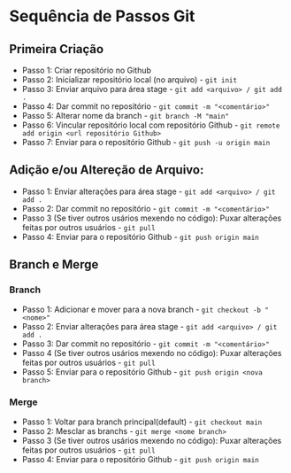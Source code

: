 # Sequência de Passos Git

## Primeira Criação

* Passo 1: Criar repositório no Github
* Passo 2: Inicializar repositório local (no arquivo) - `git init`
* Passo 3: Enviar arquivo para área stage - `git add <arquivo> / git add .`
* Passo 4: Dar commit no repositório - `git commit -m "<comentário>"`
* Passo 5: Alterar nome da branch - `git branch -M "main"`
* Passo 6: Vincular repositório local com repositório Github - `git remote add origin <url repositório Github>`
* Passo 7: Enviar para o repositório Github - `git push -u origin main`

## Adição e/ou Altereção de Arquivo:

* Passo 1: Enviar alterações para área stage - `git add <arquivo> / git add .`
* Passo 2: Dar commit no repositório - `git commit -m "<comentário>"`
* Passo 3 (Se tiver outros usários mexendo no código): Puxar alterações feitas por outros usuários - `git pull`
* Passo 4: Enviar para o repositório Github - `git push origin main`

## Branch e Merge

### Branch

* Passo 1: Adicionar e mover para a nova branch - `git checkout -b "<nome>"`
* Passo 2: Enviar alterações para área stage - `git add <arquivo> / git add .`
* Passo 3: Dar commit no repositório - `git commit -m "<comentário>"`
* Passo 4 (Se tiver outros usários mexendo no código): Puxar alterações feitas por outros usuários - `git pull`
* Passo 5: Enviar para o repositório Github - `git push origin <nova branch>`

### Merge

* Passo 1: Voltar para branch principal(default) - `git checkout main`
* Passo 2: Mesclar as branchs - `git merge <nome branch>`
* Passo 3 (Se tiver outros usários mexendo no código): Puxar alterações feitas por outros usuários - `git pull`
* Passo 4: Enviar para o repositório Github - `git push origin main`